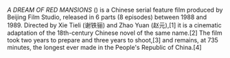 _A DREAM OF RED MANSIONS_ () is a Chinese serial feature film produced by Beijing Film Studio, released in 6 parts (8 episodes) between 1988 and 1989. Directed by Xie Tieli (谢铁骊) and Zhao Yuan (赵元),[1] it is a cinematic adaptation of the 18th-century Chinese novel of the same name.[2] The film took two years to prepare and three years to shoot,[3] and remains, at 735 minutes, the longest ever made in the People's Republic of China.[4]
